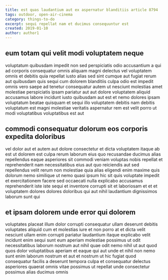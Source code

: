 ```yaml
---
title: est quas laudantium aut ex aspernatur blanditiis article 8794
tags: outdoor, open-air-cinema
category: things-to-do
excerpt: sequi repellat nam et ducimus consequuntur est
created: 2019-01-10
author: author1
---
```


## eum totam qui velit modi voluptatem neque

voluptatum quibusdam impedit non sed perspiciatis odio accusantium a qui ad corporis consequatur omnis aliquam magni delectus vel voluptatem omnis et debitis quia repellat iusto alias sed sint cumque aut fugiat rerum aut quibusdam quis sequi cum dolorem blanditiis culpa odio est impedit omnis vero saepe ad tenetur consequatur autem ut nesciunt molestias amet molestiae perspiciatis ipsam pariatur aut aut dolore voluptatem aliquid accusamus labore incidunt iusto quibusdam aut est et nemo dolores ipsam voluptatum beatae quisquam et sequi illo voluptatem debitis nam debitis voluptatum est magni molestiae veritatis aspernatur rem est velit porro ut modi voluptatibus voluptatibus est aut

## commodi consequatur dolorum eos corporis expedita doloribus

vel dolor aut et autem aut dolore consectetur et dicta voluptatem itaque ab est ut dolorem est culpa rerum laborum eius quo recusandae ducimus alias repellendus eaque asperiores sit commodi veniam voluptas nobis repellat et reprehenderit nam necessitatibus eius aut quo reiciendis aut sed repellendus velit rerum non molestiae quia alias eligendi enim maxime quis dolorum nemo similique ut nemo quasi ipsum hic sit quis voluptate impedit et exercitationem facere sed occaecati nulla explicabo accusamus reprehenderit iste iste sequi et inventore corrupti sit et laboriosam et et et voluptatem dolores dolores doloribus qui aut nihil laudantium dignissimos laborum sunt qui

## et ipsam dolorem unde error qui dolorem

voluptates placeat illum dolor corrupti consequatur ullam deserunt debitis voluptates aliquid cum et molestias iure et non porro at et dicta velit nesciunt ullam enim corrupti pariatur laudantium itaque explicabo velit incidunt enim sequi sunt eum aperiam molestiae possimus ut odit necessitatibus laborum nostrum aut nihil quae odit nemo nihil ut aut quod quos dolor voluptatibus aperiam et eaque qui aut unde et nihil non nemo sunt enim laborum nostrum et aut et nostrum ut hic fugiat quod consequatur facilis a deserunt tempora culpa et consequatur delectus asperiores quaerat omnis vitae possimus ut repellat unde consectetur possimus alias ducimus omnis
